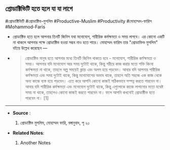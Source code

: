 ## **প্রোডাক্টিভিটি হতে হলে যা যা লাগে**

#প্রোডাক্টিভিটি
#প্রোডাক্টিভ-মুসলিম
#Productive-Muslim
#Productivity
#মোহাম্মদ-ফারিস
#Mohammod-Faris

- প্রোডাক্টিভ হতে হলে আপনার তিনটি জিনিস যথা মনোযোগ, শারীরিক কর্মক্ষমতা ও সময় লাগবে। এর কোনো একটি না থাকলে আপনার পক্ষে প্রোডাক্টিভ হওয়া সম্ভব নাও হতে পারে। মোহাম্মদ ফারিস তার "প্রোডাক্তিভ মুসলিম" বইয়ে উল্লেখ করেছেন —
- > প্রোডাক্টিভ মানুষ হতে আপনার মধ্যে তিনটি জিনিস থাকতে হবে - মনোযোগ, শারীরিক কর্মক্ষমতা ও সময়। আপনার যদি মনোযোগ আর সময় দুটোই থাকে, কিন্তু শরীরে কাজ করার মতো শক্তি কিংবা কর্মক্ষমতা না থাকে, তাহলে অল্প সময়েই ক্লান্ত এবং অলস হয়ে পড়বেন। আবার যদি আপনার শারীরিক কর্মক্ষমতা এবং সময় দুটোই থাকে, কিন্তু মনোযোগের অভাব থাকে, তাহলে অতি সহজে এক কাজ থেকে অন্য কাজে ব্যস্ত হয়ে পড়বেন। এতে করে আপনি কোনো কাজই সঠিকভাবে সম্পন্ন করতে পারবেন না। আবার যদি শারীরিক কর্মক্ষমতা এবং মনোযোগ দুটোই থাকে, কিন্তু এগুলোকে কাজে লাগানোর মতো যথেষ্ট সময় না থাকে, তাহলেও কোনো কাজই করতে পারবেন না। ফলে আপনি কখনোই প্রোডাক্টীভ হতে পারবেন না। [1]

---

- **Source** :

  1. প্রোডাক্টিভ মুসলিম, মোহাম্মদ ফারি, বঙ্গানুবাদ, পৃ ২০

- **Related Notes**:

  1. Another Notes
